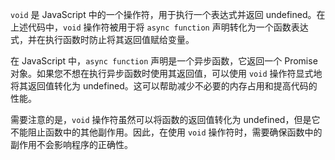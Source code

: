 
`void` 是 JavaScript 中的一个操作符，用于执行一个表达式并返回 undefined。在上述代码中，`void` 操作符被用于将 `async function` 声明转化为一个函数表达式，并在执行函数时防止将其返回值赋给变量。

在 JavaScript 中，`async function` 声明是一个异步函数，它返回一个 Promise 对象。如果您不想在执行异步函数时使用其返回值，可以使用 `void` 操作符显式地将其返回值转化为 undefined。这可以帮助减少不必要的内存占用和提高代码的性能。

需要注意的是，`void` 操作符虽然可以将函数的返回值转化为 undefined，但是它不能阻止函数中的其他副作用。因此，在使用 `void` 操作符时，需要确保函数中的副作用不会影响程序的正确性。